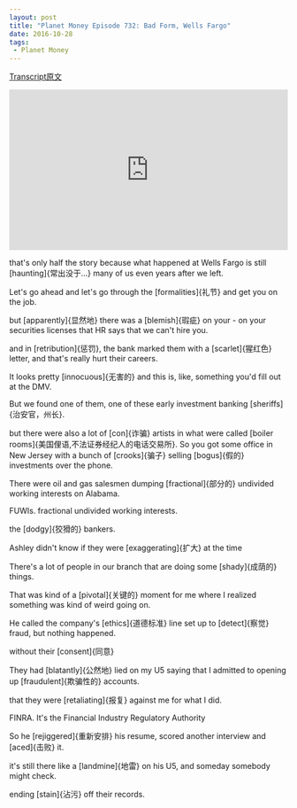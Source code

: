 ```yaml
---
layout: post
title: "Planet Money Episode 732: Bad Form, Wells Fargo"
date: 2016-10-28
tags:
 - Planet Money
---
```


[Transcript原文](http://www.npr.org/templates/transcript/transcript.php?storyId=499805238)

<iframe src="https://www.npr.org/player/embed/499805238/499838527" width="100%" height="290" frameborder="0" scrolling="no" title="NPR embedded audio player"></iframe>


that's only half the story because what happened at Wells Fargo is still [haunting]{常出没于...} many of us even years after we left.

Let's go ahead and let's go through the [formalities]{礼节} and get you on the job. 

but [apparently]{显然地} there was a [blemish]{瑕疵} on your - on your securities licenses that HR says that we can't hire you.

and in [retribution]{惩罚}, the bank marked them with a [scarlet]{猩红色} letter, and that's really hurt their careers.

It looks pretty [innocuous]{无害的} and this is, like, something you'd fill out at the DMV.

But we found one of them, one of these early investment banking [sheriffs]{治安官，州长}. 

but there were also a lot of [con]{诈骗} artists in what were called [boiler rooms]{美国俚语,不法证券经纪人的电话交易所}. So you got some office in New Jersey with a bunch of [crooks]{骗子} selling [bogus]{假的} investments over the phone.

There were oil and gas salesmen dumping [fractional]{部分的} undivided working interests on Alabama.

FUWIs. fractional undivided working interests.

the [dodgy]{狡猾的} bankers.

Ashley didn't know if they were [exaggerating]{扩大} at the time

There's a lot of people in our branch that are doing some [shady]{成荫的} things.

That was kind of a [pivotal]{关键的} moment for me where I realized something was kind of weird going on. 

He called the company's [ethics]{道德标准} line set up to [detect]{察觉} fraud, but nothing happened. 

without their [consent]{同意}

They had [blatantly]{公然地} lied on my U5 saying that I admitted to opening up [fraudulent]{欺骗性的} accounts. 

that they were [retaliating]{报复} against me for what I did.

FINRA. It's the Financial Industry Regulatory Authority

So he [rejiggered]{重新安排} his resume, scored another interview and [aced]{击败} it.

it's still there like a [landmine]{地雷} on his U5, and someday somebody might check.

ending [stain]{沾污} off their records.

